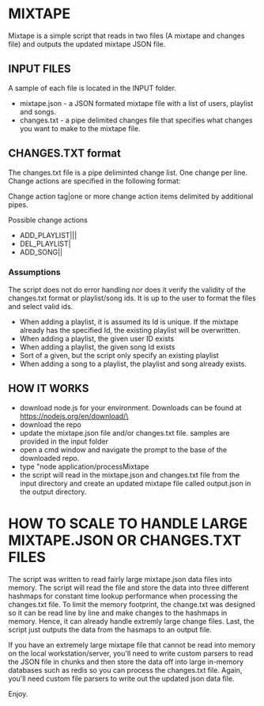 # MIXTAPE

Mixtape is a simple script that reads in two files (A mixtape and changes file) and outputs the updated mixtape JSON file.


## INPUT FILES

A sample of each file is located in the INPUT folder.

* mixtape.json - a JSON formated mixtape file with a list of users, playlist and songs. 
* changes.txt  - a pipe delimited changes file that specifies what changes you want to make to the mixtape file.


## CHANGES.TXT format

The changes.txt file is a pipe deliminted change list.  One change per line. Change actions are specified in the following format:

Change action tag|one or more change action items delimited by additional pipes.

Possible change actions

* ADD_PLAYLIST|<playlist Id>|<User Id>|<common seperated list of song Ids>
* DEL_PLAYLIST|<playlist Id>
* ADD_SONG|<playlist Id>|<song Id>


### Assumptions

The script does not do error handling nor does it verify the validity of the changes.txt format or playlist/song ids. It is up to the user to format the files and select valid ids. 

* When adding a playlist, it is assumed its Id is unique.  If the mixtape already has the specified Id, the existing playlist will be overwritten.
* When adding a playlist, the given user ID exists
* When adding a playlist, the given song Id exists
* Sort of a given, but the script only specify an existing playlist
* When adding a song to a playlist, the playlist and song already exists.  


## HOW IT WORKS

* download node.js for your environment. Downloads can be found at https://nodejs.org/en/download/\
* download the repo
* update the mixtape.json file and/or changes.txt file. samples are provided in the input folder
* open a cmd window and navigate the prompt to the base of the downloaded repo.
* type "node application/processMixtape
* the script will read in the mixtape.json and changes.txt file from the input directory and create an updated mixtape file called output.json in the output directory.


# HOW TO SCALE TO HANDLE LARGE MIXTAPE.JSON OR CHANGES.TXT FILES

The script was written to read fairly large mixtape.json data files into memory. The script will read the file and store the data into three different hashmaps for constant time lookup performance when processing the changes.txt file.  To limit the memory footprint, the change.txt was designed so it can be read line by line and make changes to the hashmaps in memory. Hence, it can already handle extremly large change files.  Last, the script just outputs the data from the hasmaps to an output file. 

If you have an extremely large mixtape file that cannot be read into memory on the local workstation/server, you'll need to write custom parsers to read the JSON file in chunks and then store the data off into large in-memory databases such as redis so you can process the changes.txt file.  Again, you'll need custom file parsers to write out the updated json data file.  

Enjoy.



